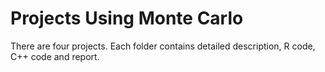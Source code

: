 # Projects Using Monte Carlo

There are four projects. Each folder contains detailed description, R code, C++ code and report. 
